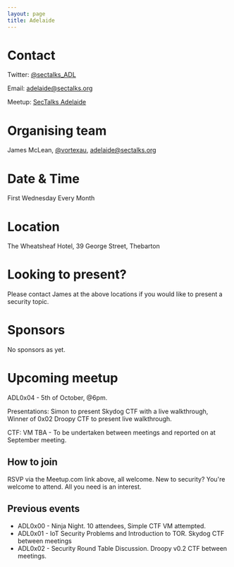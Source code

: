 ```yaml
---
layout: page
title: Adelaide
---
```


# Contact

Twitter: [@sectalks_ADL](https://twitter.com/sectalks_ADL)

Email: [adelaide@sectalks.org](mailto:adelaide@sectalks.org)

Meetup: [SecTalks Adelaide](http://www.meetup.com/SecTalks-Adelaide/)

# Organising team
James McLean, [@vortexau](https://twitter.com/vortexau), [adelaide@sectalks.org](mailto:adelaide@sectalks.org)

# Date & Time
First Wednesday Every Month

# Location
The Wheatsheaf Hotel, 39 George Street, Thebarton

# Looking to present?
Please contact James at the above locations if you would like to present a security topic.

# Sponsors
No sponsors as yet.

# Upcoming meetup
ADL0x04 - 5th of October, @6pm. 

Presentations: Simon to present Skydog CTF with a live walkthrough, Winner of 0x02 Droopy CTF to present live walkthrough.

CTF: VM TBA - To be undertaken between meetings and reported on at September meeting.

## How to join
RSVP via the Meetup.com link above, all welcome.
New to security? You're welcome to attend. All you need is an interest.

## Previous events

* ADL0x00 - Ninja Night. 10 attendees, Simple CTF VM attempted.
* ADL0x01 - IoT Security Problems and Introduction to TOR. Skydog CTF between meetings
* ADL0x02 - Security Round Table Discussion. Droopy v0.2 CTF between meetings.
